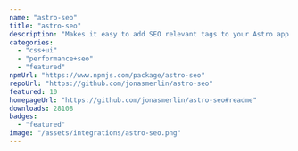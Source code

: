 ```yaml
---
name: "astro-seo"
title: "astro-seo"
description: "Makes it easy to add SEO relevant tags to your Astro app."
categories:
  - "css+ui"
  - "performance+seo"
  - "featured"
npmUrl: "https://www.npmjs.com/package/astro-seo"
repoUrl: "https://github.com/jonasmerlin/astro-seo"
featured: 10
homepageUrl: "https://github.com/jonasmerlin/astro-seo#readme"
downloads: 28108
badges:
  - "featured"
image: "/assets/integrations/astro-seo.png"
---
```

